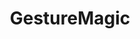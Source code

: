 ---
title: GestureMagic
permalink: /GestureMagic
type: Class
subclass-of: /InvocationType
enumeration-member: true
subclass-chain:
  - https://schema.org/Thing
  - https://schema.org/Intangible
  - https://schema.org/Enumeration
class-comment: The gesture invocation type.
---